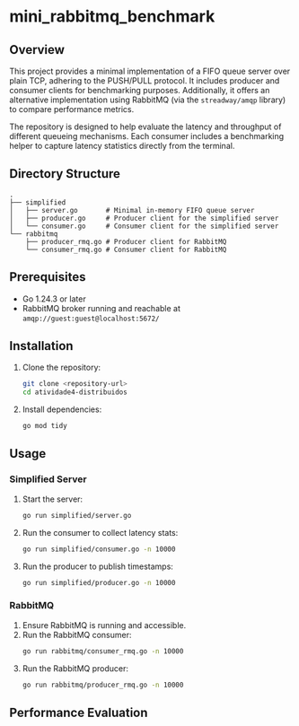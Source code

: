 # mini_rabbitmq_benchmark

## Overview
This project provides a minimal implementation of a FIFO queue server over plain TCP, adhering to the PUSH/PULL protocol. It includes producer and consumer clients for benchmarking purposes. Additionally, it offers an alternative implementation using RabbitMQ (via the `streadway/amqp` library) to compare performance metrics.

The repository is designed to help evaluate the latency and throughput of different queueing mechanisms. Each consumer includes a benchmarking helper to capture latency statistics directly from the terminal.

## Directory Structure
```
.
├── simplified
│   ├── server.go       # Minimal in-memory FIFO queue server
│   ├── producer.go     # Producer client for the simplified server
│   └── consumer.go     # Consumer client for the simplified server
└── rabbitmq
    ├── producer_rmq.go # Producer client for RabbitMQ
    └── consumer_rmq.go # Consumer client for RabbitMQ
```

## Prerequisites
- Go 1.24.3 or later
- RabbitMQ broker running and reachable at `amqp://guest:guest@localhost:5672/`

## Installation
1. Clone the repository:
   ```bash
   git clone <repository-url>
   cd atividade4-distribuidos
   ```
2. Install dependencies:
   ```bash
   go mod tidy
   ```

## Usage

### Simplified Server
1. Start the server:
   ```bash
   go run simplified/server.go
   ```
2. Run the consumer to collect latency stats:
   ```bash
   go run simplified/consumer.go -n 10000
   ```
3. Run the producer to publish timestamps:
   ```bash
   go run simplified/producer.go -n 10000
   ```

### RabbitMQ
1. Ensure RabbitMQ is running and accessible.
2. Run the RabbitMQ consumer:
   ```bash
   go run rabbitmq/consumer_rmq.go -n 10000
   ```
3. Run the RabbitMQ producer:
   ```bash
   go run rabbitmq/producer_rmq.go -n 10000
   ```

## Performance Evaluation